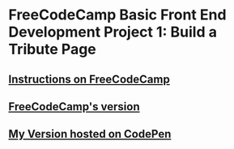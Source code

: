 # FreeCodeCamp Basic Front End Development Project 1: Build a Tribute Page

## [Instructions on FreeCodeCamp](https://www.freecodecamp.org/challenges/build-a-tribute-page)

## [FreeCodeCamp's version](https://codepen.io/freeCodeCamp/full/NNvBQW)

## [My Version hosted on CodePen](https://codepen.io/leonard92/full/GqrbJr/)

